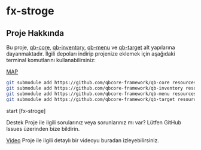 # fx-stroge

## Proje Hakkında

Bu proje, [qb-core](https://github.com/qbcore-framework/qb-core), [qb-inventory](https://github.com/qbcore-framework/qb-inventory), [qb-menu](https://github.com/qbcore-framework/qb-menu) ve [qb-target](https://github.com/qbcore-framework/qb-target) alt yapılarına dayanmaktadır. İlgili depoları indirip projenize eklemek için aşağıdaki terminal komutlarını kullanabilirsiniz:

[MAP](https://github.com/foxteam0/fx-strogemap)
```bash
git submodule add https://github.com/qbcore-framework/qb-core resources/[proje-adı]/qb-core
git submodule add https://github.com/qbcore-framework/qb-inventory resources/[proje-adı]/qb-inventory
git submodule add https://github.com/qbcore-framework/qb-menu resources/[proje-adı]/qb-menu
git submodule add https://github.com/qbcore-framework/qb-target resources/[proje-adı]/qb-target
```

start [fx-stroge]

Destek
Proje ile ilgili sorularınız veya sorunlarınız mı var? Lütfen GitHub Issues üzerinden bize bildirin.


[Video](https://youtu.be/ccnDcbZ8d5g)
Proje ile ilgili detaylı bir videoyu buradan izleyebilirsiniz.

